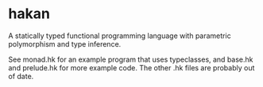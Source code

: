 # hakan

A statically typed functional programming language with parametric
polymorphism and type inference.

See monad.hk for an example program that uses typeclasses, and base.hk
and prelude.hk for more example code. The other .hk files are probably
out of date.
